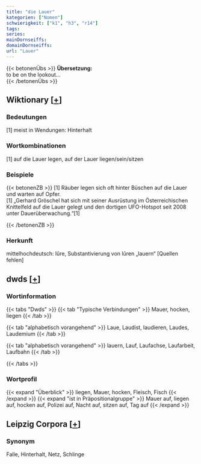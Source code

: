 ```yaml
---
title: "die Lauer"
kategorien: ["Nomen"]
schwierigkeit: ["k1", "h3", "r14"]
tags:
series:
mainDornseiffs:
domainDornseiffs:
url: "Lauer"
---
```


{{< betonenÜbs >}}
**Übersetzung:**  
to be on the lookout...  
{{< /betonenÜbs >}}

## Wiktionary [[+](https://de.wiktionary.org/wiki/Lauer)]

### Bedeutungen
[1] meist in Wendungen: Hinterhalt  

### Wortkombinationen
[1] auf die Lauer legen, auf der Lauer liegen/sein/sitzen  

### Beispiele
{{< betonenZB >}}
[1] Räuber legen sich oft hinter Büschen auf die Lauer und warten auf Opfer.  
[1] „Gerhard Gröschel hat sich mit seiner Ausrüstung im Österreichischen Knittelfeld auf die Lauer gelegt und den dortigen UFO-Hotspot seit 2008 unter Dauerüberwachung.“[1]  

{{< /betonenZB >}}
### Herkunft
mittelhochdeutsch: lûre, Substantivierung von lûren „lauern“ [Quellen fehlen]  



## dwds [[+](https://www.dwds.de/wb/Lauer)]

### Wortinformation
{{< tabs "Dwds" >}}
{{< tab "Typische Verbindungen" >}}
Mauer, hocken, liegen
{{< /tab >}}

{{< tab "alphabetisch vorangehend" >}}
Laue, Laudist, laudieren, Laudes, Laudemium
{{< /tab >}}

{{< tab "alphabetisch vorangehend" >}}
lauern, Lauf, Laufachse, Laufarbeit, Laufbahn
{{< /tab >}}

{{< /tabs >}}

### Wortprofil
{{< expand "Überblick" >}} liegen, Mauer, hocken, Fleisch, Fisch {{< /expand >}}
{{< expand "ist in Präpositionalgruppe" >}} Mauer auf, liegen auf, hocken auf, Polizei auf, Nacht auf, sitzen auf, Tag auf {{< /expand >}}

## Leipzig Corpora [[+](https://corpora.uni-leipzig.de/en/res?word=Lauer&corpusId=deu_newscrawl-public_2018)]


### Synonym
Falle, Hinterhalt, Netz, Schlinge


